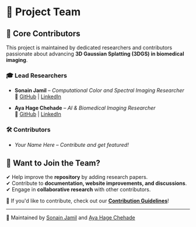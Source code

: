 # 👥 Project Team

## 📌 Core Contributors
This project is maintained by dedicated researchers and contributors passionate about advancing **3D Gaussian Splatting (3DGS) in biomedical imaging**.

### 🎓 Lead Researchers
- **Sonain Jamil** – _Computational Color and Spectral Imaging Researcher_  
  📄 [GitHub](https://github.com/sonainjameel) | [LinkedIn](https://linkedin.com/in/sonain-jamil-648253135)

- **Aya Hage Chehade** – _AI & Biomedical Imaging Researcher_  
  📄 [GitHub](https://github.com/AyaHageChehade) | [LinkedIn](https://linkedin.com/in/aya-hage-chehade-b57861298)

### 🛠️ Contributors
- *Your Name Here* – _Contribute and get featured!_

## 📢 Want to Join the Team?
✔ Help improve the **repository** by adding research papers.  
✔ Contribute to **documentation, website improvements, and discussions**.  
✔ Engage in **collaborative research** with other contributors.  

📌 If you'd like to contribute, check out our **[Contribution Guidelines](contribute.md)**!

---
📌 Maintained by [Sonain Jamil](https://github.com/sonainjameel) and [Aya Hage Chehade](https://github.com/AyaHageChehade)
